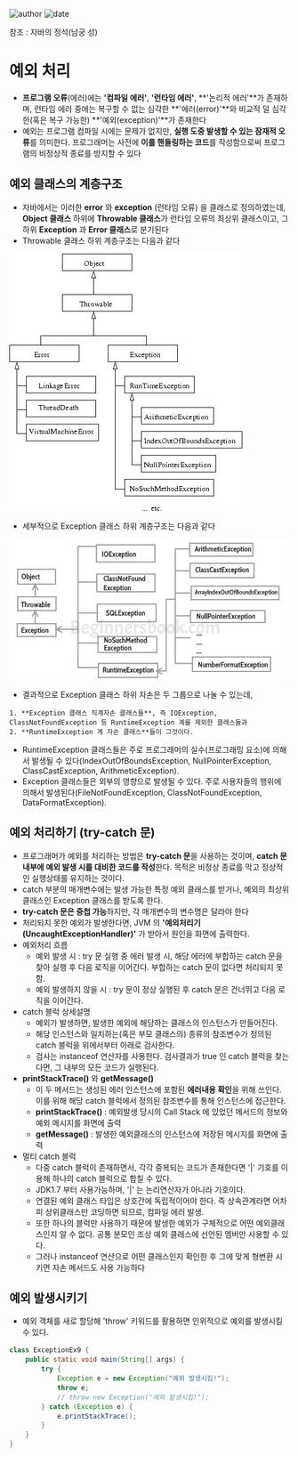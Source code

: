 ﻿![author](https://img.shields.io/badge/author-daesungRa-lightgray.svg?style=flat-square)
![date](https://img.shields.io/badge/date-190421-lightgray.svg?style=flat-square)

참조 : 자바의 정석(남궁 성)

# 예외 처리

- **프로그램 오류**(에러)에는 **'컴파일 에러'**, **'런타임 에러'**, **'논리적 에러'**가 존재하며, 런타임 에러 중에는 복구할 수 없는 심각한 **'에러(error)'**와 비교적 덜 심각한(혹은 복구 가능한) **'예외(exception)'**가 존재한다
- 예외는 프로그램 컴파일 시에는 문제가 없지만, **실행 도중 발생할 수 있는 잠재적 오류**를 의미한다. 프로그래머는 사전에 **이를 핸들링하는 코드**를 작성함으로써 프로그램의 비정상적 종료를 방지할 수 있다

## 예외 클래스의 계층구조

- 자바에서는 이러한 **error** 와 **exception** (런타임 오류) 을 클래스로 정의하였는데, **Object 클래스** 하위에 **Throwable 클래스**가 런타임 오류의 최상위 클래스이고, 그 하위 **Exception** 과 **Error 클래스**로 분기된다
- Throwable 클래스 하위 계층구조는 다음과 같다

![Throwable 하위 계층](https://github.com/daesungRa/MyStudy/blob/master/imgs/java/exception01.png)

- 세부적으로 Exception 클래스 하위 계층구조는 다음과 같다

![Exception 하위 계층](https://github.com/daesungRa/MyStudy/blob/master/imgs/java/exception02.jpg)

- 결과적으로 Exception 클래스 하위 자손은 두 그룹으로 나눌 수 있는데,

```
1. **Exception 클래스 직계자손 클래스들**, 즉 IOException, ClassNotFoundException 등 RuntimeException 계를 제외한 클래스들과
2. **RuntimeException 계 자손 클래스**들이 그것이다.
```

- RuntimeException 클래스들은 주로 프로그래머의 실수(프로그래밍 요소)에 의해서 발생될 수 있다(IndexOutOfBoundsException, NullPointerException, ClassCastException, ArithmeticException).
- Exception 클래스들은 외부의 영향으로 발생될 수 있다. 주로 사용자들의 행위에 의해서 발생된다(FileNotFoundException, ClassNotFoundException, DataFormatException).

## 예외 처리하기 (try-catch 문)

- 프로그래머가 예외를 처리하는 방법은 **try-catch 문**을 사용하는 것이며, **catch 문 내부에 예외 발생 시를 대비한 코드를 작성**한다. 목적은 비정상 종료를 막고 정상적인 실행상태를 유지하는 것이다.
- catch 부분의 매개변수에는 발생 가능한 특정 예외 클래스를 받거나, 예외의 최상위 클래스인 Exception 클래스를 받도록 한다.
- **try-catch 문은 중첩 가능**하지만, 각 매개변수의 변수명은 달라야 한다
- 처리되지 못한 예외가 발생한다면, JVM 의 **'예외처리기(UncaughtExceptionHandler)'** 가 받아서 원인을 화면에 출력한다.
- 예외처리 흐름
	* 예외 발생 시 : try 문 실행 중 에러 발생 시, 해당 에러에 부합하는 catch 문을 찾아 실행 후 다음 로직을 이어간다. 부합하는 catch 문이 없다면 처리되지 못함.
	* 예외 발생하지 않을 시 : try 문이 정상 실행된 후 catch 문은 건너뛰고 다음 로직을 이어간다.
- catch 블럭 상세설명
	* 예외가 발생하면, 발생한 예외에 해당하는 클래스의 인스턴스가 만들어진다.
	* 해당 인스턴스와 일치하는(혹은 부모 클래스의) 종류의 참조변수가 정의된 catch 블럭을 위에서부터 아래로 검사한다.
	* 검사는 instanceof 연산자를 사용한다. 검사결과가 true 인 catch 블럭을 찾는다면, 그 내부의 모든 코드가 실행된다.
- **printStackTrace()** 와 **getMessage()**
	* 이 두 메서드는 생성된 에러 인스턴스에 포함된 **에러내용 확인**을 위해 쓰인다. 이를 위해 해당 catch 블럭에서 정의된 참조변수를 통해 인스턴스에 접근한다.
	* **printStackTrace()** : 예외발생 당시의 Call Stack 에 있었던 메서드의 정보와 예외 메시지를 화면에 출력
	* **getMessage()** : 발생한 예외클래스의 인스턴스에 저장된 메시지를 화면에 출력
- 멀티 catch 블럭
	* 다중 catch 블럭이 존재하면서, 각각 중복되는 코드가 존재한다면 '|' 기호를 이용해 하나의 catch 블럭으로 합칠 수 있다.
	* JDK1.7 부터 사용가능하며, '|' 는 논리연산자가 아니라 기호이다.
	* 연결된 예외 클래스 타입은 상호간에 독립적이어야 한다. 즉 상속관계라면 어차피 상위클래스만 코딩하면 되므로, 컴파일 에러 발생.
	* 또한 하나의 블럭만 사용하기 때문에 발생한 예외가 구체적으로 어떤 예외클래스인지 알 수 없다. 공통 분모인 조상 예외 클래스에 선언된 멤버만 사용할 수 있다.
	* 그러나 instanceof 연산으로 어떤 클래스인지 확인한 후 그에 맞게 형변환 시키면 자손 메서드도 사용 가능하다

## 예외 발생시키기

- 예외 객체를 새로 할당해 'throw' 키워드를 활용하면 인위적으로 예외를 발생시킬 수 있다.

```java
class ExceptionEx9 {
	public static void main(String[] args) {
		try {
			Exception e = new Exception("예외 발생시킴!");
			throw e;
			// throw new Exception("예외 발생시킴!");
		} catch (Exception e) {
			e.printStackTrace();
		}
	}
}
```











